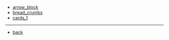 - [arrow_block](https://frogrider.github.io/projects/css_tricks/arrow_block)
- [bread_crumbs](https://frogrider.github.io/projects/css_tricks/bread_crumbs)
- [cards_1](https://frogrider.github.io/projects/css_tricks/cards_1)

_______________

- [back](https://frogrider.github.io/projects)
